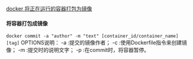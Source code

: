 [docker 将正在运行的容器打包为镜像](https://www.cnblogs.com/jackadam/p/9528448.html)

#### 将容器打包成镜像

`docker commit -a "author" -m "text" [container_id/container_name] [tag]`
OPTIONS说明：
-a :提交的镜像作者；
-c :使用Dockerfile指令来创建镜像；
-m :提交时的说明文字；
-p :在commit时，将容器暂停。